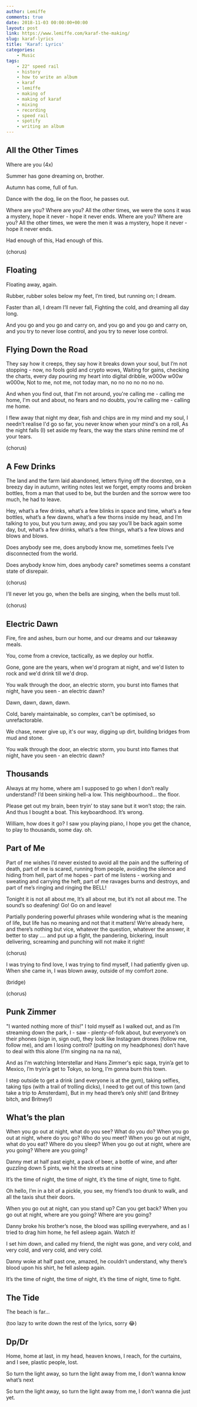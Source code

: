 ```yaml
---
author: Lemiffe
comments: true
date: 2018-11-03 00:00:00+00:00
layout: post
link: https://www.lemiffe.com/karaf-the-making/
slug: karaf-lyrics
title: 'Karaf: Lyrics'
categories:
    - Music
tags:
    - 22" speed rail
    - history
    - how to write an album
    - karaf
    - lemiffe
    - making of
    - making of karaf
    - mixing
    - recording
    - speed rail
    - spotify
    - writing an album
---
```


## **All the Other Times**

Where are you (4x)

Summer has gone
dreaming on, brother.

Autumn has come,
full of fun.

Dance with the dog,
lie on the floor,
he passes out.

Where are you?
Where are you?
All the other times, we were the sons it was a mystery,
hope it never - hope it never ends.
Where are you?
Where are you?
All the other times, we were the men it was a mystery,
hope it never - hope it never ends.

Had enough of this,
Had enough of this.

(chorus)

## **Floating**

Floating away, again.

Rubber, rubber soles below my feet,
I’m tired, but running on; I dream.

Faster than all, I dream I’ll never fall,
Fighting the cold, and dreaming all day long.

And you go and you go and carry on,
and you go and you go and carry on,
and you try to never lose control,
and you try to never lose control.

## **Flying Down the Road**

They say how it creeps,
they say how it breaks down your soul,
but I’m not stopping - now, no
fools gold and crypto wows,
Waiting for gains,
checking the charts,
every day
pouring my heart
into digital dribble, w000w w00w w000w,
Not to me, not me, not today man,
no no no no no no no.

And when you find out,
that I'm not around,
you're calling me - calling me home,
I'm out and about,
no fears and no doubts,
you're calling me - calling me home.

I flew away that night my dear,
fish and chips are in my mind and my soul,
I needn’t realise I'd go so far,
you never know when your mind's on a roll,
As the night falls (I) set aside my fears,
the way the stars shine remind me of your tears.

(chorus)

## **A Few Drinks**

The land and the farm laid abandoned,
letters flying off the doorstep,
on a breezy day in autumn,
writing notes lest we forget,
empty rooms and broken bottles,
from a man that used to be,
but the burden and the sorrow
were too much, he had to leave.

Hey, what’s a few drinks,
what’s a few blinks in space and time,
what’s a few bottles,
what’s a few dawns,
what’s a few thorns inside my head,
and I’m talking to you,
but you turn away,
and you say you’ll be back again some day,
but, what’s a few drinks,
what’s a few things,
what’s a few blows and blows and blows.

Does anybody see me,
does anybody know me,
sometimes feels I’ve disconnected from the world.

Does anybody know him,
does anybody care?
sometimes seems a constant state of disrepair.

(chorus)

I’ll never let you go,
when the bells are singing,
when the bells must toll.

(chorus)

## **Electric Dawn**

Fire,
fire and ashes,
burn our home,
and our dreams and our takeaway meals.

You,
come from a crevice,
tactically,
as we deploy our hotfix.

Gone,
gone are the years,
when we'd program at night,
and we'd listen to rock and we'd drink till we'd drop.

You walk through the door,
an electric storm,
you burst into flames that night,
have you seen - an electric dawn?

Dawn,
dawn,
dawn,
dawn.

Cold,
barely maintainable,
so complex,
can't be optimised, so unrefactorable.

We chase,
never give up,
it's our way,
digging up dirt, building bridges from mud and stone.

You walk through the door,
an electric storm,
you burst into flames that night,
have you seen - an electric dawn?

## **Thousands**

Always at my home,
where am I supposed to go
when I don’t really understand?
I’d been sinking hell-a low.
This neighbourhood... the floor.

Please get out my brain,
been tryin’ to stay sane
but it won’t stop; the rain.
And thus I bought a boat.
This keyboardhood. It’s wrong.

William, how does it go?
I saw you playing piano,
I hope you get the chance,
to play to thousands,
some day. oh.

## **Part of Me**

Part of me wishes I’d never existed to avoid all the pain and the suffering of death,
part of me is scared, running from people, avoiding the silence and hiding from hell,
part of me hopes - part of me listens - working and sweating and carrying the heft,
part of me ravages burns and destroys, and part of me’s ringing and ringing the BELL!

Tonight it is not all about me,
It’s all about me,
but it’s not all about me.
The sound’s so deafening!
Go! Go on and leave!

Partially pondering powerful phrases while wondering what is the meaning of life,
but life has no meaning and not that it matters! We’re already here, and there’s nothing but vice,
whatever the question, whatever the answer, it better to stay …. and put up a fight,
the pandering, bickering, insult delivering, screaming and punching will not make it right!

(chorus)

I was trying to find love,
I was trying to find myself,
I had patiently given up.
When she came in,
I was blown away,
outside of my comfort zone.

(bridge)

(chorus)

## **Punk Zimmer**

"I wanted nothing more of this!"
I told myself as I walked out,
and as I’m streaming down the park,
I - saw - plenty-of-folk about,
but everyone’s on their phones (sign in, sign out),
they look like Instagram drones (follow me, follow me),
and am I losing control? (putting on my headphones)
don’t have to deal with this alone (I’m singing na na na na),

And as I'm watching Interstellar and Hans Zimmer's epic
saga, tryin’a get to Mexico, I’m tryin’a get to Tokyo, so long,
I’m gonna burn this town.

I step outside to get a drink (and everyone is at the gym),
taking selfies, taking tips (with a trail of trolling dicks),
I need to get out of this town (and take a trip to Amsterdam),
But in my head there’s only shit! (and Britney bitch, and Britney!)

## **What’s the plan**

When you go out at night, what do you see? What do you do?
When you go out at night, where do you go? Who do you meet?
When you go out at night, what do you eat? Where do you sleep?
When you go out at night, where are you going? Where are you going?

Danny met at half past eight, a pack of beer, a bottle of wine,
and after guzzling down 5 pints, we hit the streets at nine

It’s the time of night, the time of night,
it’s the time of night, time to fight.

Oh hello, I’m in a bit of a pickle,
you see, my friend’s too drunk to walk,
and all the taxis shut their doors.

When you go out at night, can you stand up? Can you get back?
When you go out at night, where are you going? Where are you going?

Danny broke his brother’s nose, the blood was spilling everywhere,
and as I tried to drag him home, he fell asleep again.
Watch it!

I set him down,
and called my friend,
the night was gone,
and very cold,
and very cold,
and very cold,
and very cold.

Danny woke at half past one, amazed, he couldn’t understand,
why there’s blood upon his shirt, he fell asleep again.

It’s the time of night, the time of night,
it’s the time of night, time to fight.

## **The Tide**

The beach is far...

(too lazy to write down the rest of the lyrics, sorry 😂)

## **Dp/Dr**

Home, home at last,
in my head, heaven knows,
I reach, for the curtains,
and I see, plastic people, lost.

So turn the light away,
so turn the light away from me,
I don’t wanna know what’s next

So turn the light away,
so turn the light away from me,
I don’t wanna die just yet.
